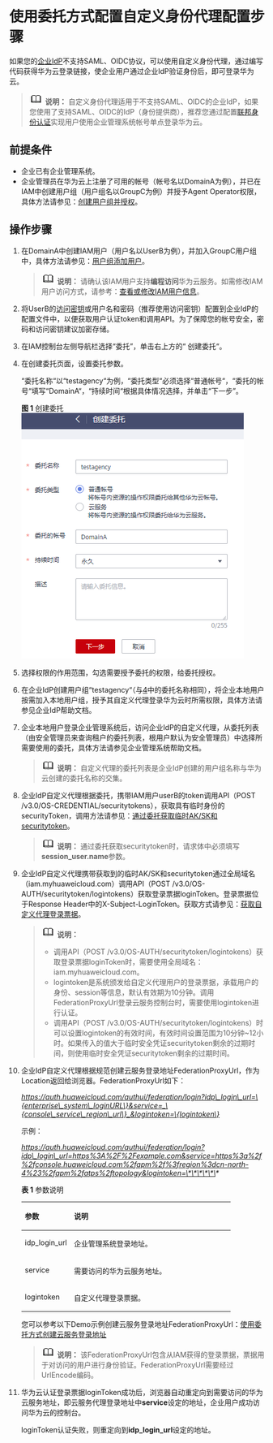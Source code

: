 # 使用委托方式配置自定义身份代理配置步骤<a name="iam_08_1002"></a>

如果您的[企业IdP](身份提供商概述.md#zh-cn_topic_0175818742_li8168121762714)不支持SAML、OIDC协议，可以使用自定义身份代理，通过编写代码获得华为云登录链接，使企业用户通过企业IdP验证身份后，即可登录华为云。

>![](public_sys-resources/icon-note.gif) **说明：** 
>自定义身份代理适用于不支持SAML、OIDC的企业IdP，如果您使用了支持SAML、OIDC的IdP（身份提供商），推荐您通过配置[联邦身份认证](联邦身份认证配置概述.md)实现用户使用企业管理系统帐号单点登录华为云。

## 前提条件<a name="section2089016116416"></a>

-   企业已有企业管理系统。
-   企业管理员在华为云上注册了可用的帐号（帐号名以DomainA为例），并已在IAM中创建用户组（用户组名以GroupC为例）并授予Agent Operator权限，具体方法请参见：[创建用户组并授权](创建用户组并授权.md)。

## 操作步骤<a name="section929104317167"></a>

1.  在DomainA中创建IAM用户（用户名以UserB为例），并加入GroupC用户组中，具体方法请参见：[用户组添加用户](用户组添加-移除用户.md)。

    >![](public_sys-resources/icon-note.gif) **说明：** 
    >请确认该IAM用户支持**编程访问**华为云服务。如需修改IAM用户访问方式，请参考：[查看或修改IAM用户信息](查看或修改IAM用户信息.md)。

2.  将UserB的[访问密钥](https://support.huaweicloud.com/usermanual-ca/ca_01_0003.html)或用户名和密码（推荐使用访问密钥）配置到企业IdP的配置文件中，以便获取用户认证token和调用API。为了保障您的帐号安全，密码和访问密钥建议加密存储。
3.  在IAM控制台左侧导航栏选择“委托”，单击右上方的“ 创建委托“。
4.  <a name="li415614531821"></a>在创建委托页面，设置委托参数。

    “委托名称“以“testagency“为例，“委托类型“必须选择“普通帐号“，“委托的帐号“填写“DomainA“，“持续时间“根据具体情况选择，并单击“下一步”。

    **图 1**  创建委托<a name="fig0476120151211"></a>  
    ![](figures/创建委托-14.png "创建委托-14")

5.  选择权限的作用范围，勾选需要授予委托的权限，给委托授权。
6.  在企业IdP创建用户组“testagency“（与[4](#li415614531821)中的委托名称相同），将企业本地用户按需加入本地用户组，授予其自定义代理登录华为云时所需权限，具体方法请参见企业IdP帮助文档。
7.  企业本地用户登录企业管理系统后，访问企业IdP的自定义代理，从委托列表（由安全管理员来查询租户的委托列表，根用户默认为安全管理员）中选择所需要使用的委托，具体方法请参见企业管理系统帮助文档。

    >![](public_sys-resources/icon-note.gif) **说明：** 
    >自定义代理的委托列表是企业IdP创建的用户组名称与华为云创建的委托名称的交集。

8.  企业IdP自定义代理根据委托，携带IAM用户userB的token调用API（POST /v3.0/OS-CREDENTIAL/securitytokens），获取具有临时身份的securityToken，调用方法请参见：[通过委托获取临时AK/SK和securitytoken](https://support.huaweicloud.com/zh-cn/api-iam/iam_04_0101.html)。

    >![](public_sys-resources/icon-note.gif) **说明：** 
    >通过委托获取securitytoken时，请求体中必须填写**session\_user.name**参数。

9.  企业IdP自定义代理携带获取到的临时AK/SK和securitytoken通过全局域名（iam.myhuaweicloud.com）调用API（POST /v3.0/OS-AUTH/securitytoken/logintokens）获取登录票据loginToken。登录票据位于Response Header中的X-Subject-LoginToken。获取方式请参见：[获取自定义代理登录票据](https://support.huaweicloud.com/api-iam/iam_14_1101.html)。

    >![](public_sys-resources/icon-note.gif) **说明：** 
    >-   调用API（POST /v3.0/OS-AUTH/securitytoken/logintokens）获取登录票据loginToken时，需要使用全局域名：iam.myhuaweicloud.com。
    >-   logintoken是系统颁发给自定义代理用户的登录票据，承载用户的身份、session等信息，默认有效期为10分钟。调用FederationProxyUrl登录云服务控制台时，需要使用logintoken进行认证。
    >-   调用API（POST /v3.0/OS-AUTH/securitytoken/logintokens）时可以设置logintoken的有效时间，有效时间设置范围为10分钟\~12小时。如果传入的值大于临时安全凭证securitytoken剩余的过期时间，则使用临时安全凭证securitytoken剩余的过期时间。

10. 企业IdP自定义代理根据规范创建云服务登录地址FederationProxyUrl，作为Location返回给浏览器。FederationProxyUrl如下：

    _https://auth.huaweicloud.com/authui/federation/login?idp\_login\_url=\{enterprise\_system\_loginURL\}&service=_\{console\_service\_region\_url\}_&logintoken=\{logintoken\}_

    示例：

    _https://auth.huaweicloud.com/authui/federation/login?idp\_login\_url=https%3A%2F%2Fexample.com&service=https%3a%2f%2fconsole.huaweicloud.com%2fapm%2f%3fregion%3dcn-north-4%23%2fapm%2fatps%2ftopology&logintoken=\*\*\*\*\*\*_

    **表 1**  参数说明

    <a name="table105201138141210"></a>
    <table><thead align="left"><tr id="row95631538111214"><th class="cellrowborder" valign="top" width="23.46%" id="mcps1.2.3.1.1"><p id="p1056383811122"><a name="p1056383811122"></a><a name="p1056383811122"></a>参数</p>
    </th>
    <th class="cellrowborder" valign="top" width="76.53999999999999%" id="mcps1.2.3.1.2"><p id="p1856393831211"><a name="p1856393831211"></a><a name="p1856393831211"></a>说明</p>
    </th>
    </tr>
    </thead>
    <tbody><tr id="row11563103831211"><td class="cellrowborder" valign="top" width="23.46%" headers="mcps1.2.3.1.1 "><p id="p185631384122"><a name="p185631384122"></a><a name="p185631384122"></a>idp_login_url</p>
    </td>
    <td class="cellrowborder" valign="top" width="76.53999999999999%" headers="mcps1.2.3.1.2 "><p id="p1456303810125"><a name="p1456303810125"></a><a name="p1456303810125"></a>企业管理系统登录地址。</p>
    </td>
    </tr>
    <tr id="row15631038151213"><td class="cellrowborder" valign="top" width="23.46%" headers="mcps1.2.3.1.1 "><p id="p95632385127"><a name="p95632385127"></a><a name="p95632385127"></a>service</p>
    </td>
    <td class="cellrowborder" valign="top" width="76.53999999999999%" headers="mcps1.2.3.1.2 "><p id="p155631838171217"><a name="p155631838171217"></a><a name="p155631838171217"></a>需要访问的华为云服务地址。</p>
    </td>
    </tr>
    <tr id="row356333851212"><td class="cellrowborder" valign="top" width="23.46%" headers="mcps1.2.3.1.1 "><p id="p1756318382127"><a name="p1756318382127"></a><a name="p1756318382127"></a>logintoken</p>
    </td>
    <td class="cellrowborder" valign="top" width="76.53999999999999%" headers="mcps1.2.3.1.2 "><p id="p8563738181214"><a name="p8563738181214"></a><a name="p8563738181214"></a>自定义代理登录票据。</p>
    </td>
    </tr>
    </tbody>
    </table>

    您可以参考以下Demo示例创建云服务登录地址FederationProxyUrl：[使用委托方式创建云服务登录地址](使用委托方式创建云服务登录地址.md)

    >![](public_sys-resources/icon-note.gif) **说明：** 
    >该FederationProxyUrl包含从IAM获得的登录票据，票据用于对访问的用户进行身份验证。FederationProxyUrl需要经过UrlEncode编码。

11. 华为云认证登录票据loginToken成功后，浏览器自动重定向到需要访问的华为云服务地址，即云服务代理登录地址中**service**设定的地址，企业用户成功访问华为云的控制台。

    loginToken认证失败，则重定向到**idp\_login\_url**设定的地址。


